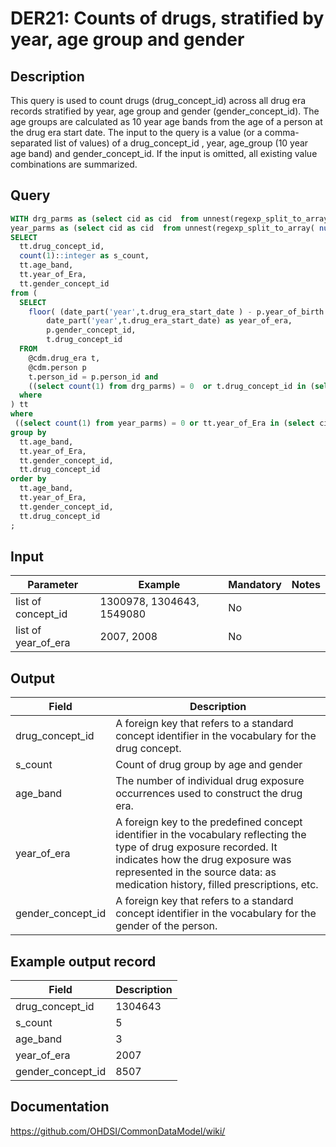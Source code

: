 <!---
Group:drug era
Name:DER21 Counts of drugs, stratified by year, age group and gender
Author:Patrick Ryan
CDM Version: 5.3
-->

# DER21: Counts of drugs, stratified by year, age group and gender

## Description
This query is used to count drugs (drug_concept_id) across all drug era records stratified by year, age group and gender (gender_concept_id). The age groups are calculated as 10 year age bands from the age of a person at the drug era start date. The input to the query is a value (or a comma-separated list of values) of a drug_concept_id , year, age_group (10 year age band) and gender_concept_id. If the input is omitted, all existing value combinations are summarized.

## Query
```sql
WITH drg_parms as (select cid as cid  from unnest(regexp_split_to_array( nullif($1::text, '')::text, '\s*,\s*')) as cid),
year_parms as (select cid as cid  from unnest(regexp_split_to_array( nullif($2::text, '')::text, '\s*,\s*')) as cid),
SELECT
  tt.drug_concept_id,
  count(1)::integer as s_count,
  tt.age_band,
  tt.year_of_Era,
  tt.gender_concept_id
from (
  SELECT
    floor( (date_part('year',t.drug_era_start_date ) - p.year_of_birth )/10 ) as age_band,
        date_part('year',t.drug_era_start_date) as year_of_era,
        p.gender_concept_id,
        t.drug_concept_id
  FROM
    @cdm.drug_era t,
    @cdm.person p
    t.person_id = p.person_id and
    ((select count(1) from drg_parms) = 0  or t.drug_concept_id in (select cid::integer from drg_parms))
  where
) tt
where
 ((select count(1) from year_parms) = 0 or tt.year_of_Era in (select cid::integer from year_parms))
group by
  tt.age_band,
  tt.year_of_Era,
  tt.gender_concept_id,
  tt.drug_concept_id
order by
  tt.age_band,
  tt.year_of_Era,
  tt.gender_concept_id,
  tt.drug_concept_id
;
```

## Input

| Parameter |  Example |  Mandatory |  Notes |
| --- | --- | --- | --- |
| list of concept_id | 1300978, 1304643, 1549080 | No |   |
| list of year_of_era | 2007, 2008 | No |   |

## Output

| Field |  Description |
| --- | --- |
| drug_concept_id | A foreign key that refers to a standard concept identifier in the vocabulary for the drug concept. |
| s_count | Count of drug group by age and gender |
| age_band | The number of individual drug exposure occurrences used to construct the drug era. |
| year_of_era | A foreign key to the predefined concept identifier in the vocabulary reflecting the type of drug exposure recorded. It indicates how the drug exposure was represented in the source data: as medication history, filled prescriptions, etc. |
| gender_concept_id | A foreign key that refers to a standard concept identifier in the vocabulary for the gender of the person. |

## Example output record

|  Field |  Description |
| --- | --- |
| drug_concept_id | 1304643 |
| s_count | 5 |
| age_band | 3 |
| year_of_era | 2007 |
| gender_concept_id | 8507 |

## Documentation
https://github.com/OHDSI/CommonDataModel/wiki/
